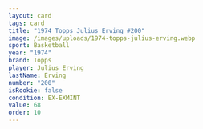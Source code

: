 ```yaml
---
layout: card
tags: card
title: "1974 Topps Julius Erving #200"
image: /images/uploads/1974-topps-julius-erving.webp
sport: Basketball
year: "1974"
brand: Topps
player: Julius Erving
lastName: Erving
number: "200"
isRookie: false
condition: EX-EXMINT
value: 68
order: 10
---
```

